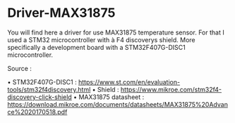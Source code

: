 # Driver-MAX31875

You will find here a driver for use MAX31875 temperature sensor. 
For that I used a STM32 microcontroller with à F4 discoverys shield.
More specifically a development board with a STM32F407G-DISC1 microcontroller.

Source : 

  • STM32F407G-DISC1 : https://www.st.com/en/evaluation-tools/stm32f4discovery.html
  • Shield : https://www.mikroe.com/stm32f4-discovery-click-shield
  • MAX31875 datasheet : https://download.mikroe.com/documents/datasheets/MAX31875%20Advance%2020170518.pdf
